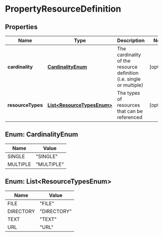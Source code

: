 # PropertyResourceDefinition

## Properties
Name | Type | Description | Notes
------------ | ------------- | ------------- | -------------
**cardinality** | [**CardinalityEnum**](#CardinalityEnum) | The cardinality of the resource definition (i.e. single or multiple) |  [optional]
**resourceTypes** | [**List&lt;ResourceTypesEnum&gt;**](#List&lt;ResourceTypesEnum&gt;) | The types of resources that can be referenced |  [optional]

<a name="CardinalityEnum"></a>
## Enum: CardinalityEnum
Name | Value
---- | -----
SINGLE | &quot;SINGLE&quot;
MULTIPLE | &quot;MULTIPLE&quot;

<a name="List<ResourceTypesEnum>"></a>
## Enum: List&lt;ResourceTypesEnum&gt;
Name | Value
---- | -----
FILE | &quot;FILE&quot;
DIRECTORY | &quot;DIRECTORY&quot;
TEXT | &quot;TEXT&quot;
URL | &quot;URL&quot;
